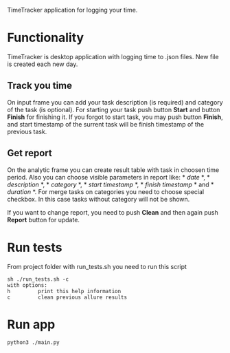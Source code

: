 TimeTracker application for logging your time.

# Functionality
TimeTracker is desktop application with logging time to .json files. New file is created each new day.

## Track you time
On input frame you can add your task description (is required) and category of the task (is optional). 
For starting your task push button **Start** and button **Finish** for finishing it. If you forgot to start task, you may push button **Finish**, and start timestamp of the surrent task will be finish timestamp of the previous task.

## Get report
On the analytic frame you can create result table with task in choosen time period. Also you can choose visible parameters in report like: * *date* *, * *description* *, * *category* *, * *start timestamp* *, * *finish timestamp* * and * *duration* *.
For merge tasks on categories you need to choose special checkbox. In this case tasks without category will not be shown.

If you want to change report, you need to push **Clean** and then again push **Report** button for update.

# Run tests
From project folder with run_tests.sh you need to run this script
```
sh ./run_tests.sh -c
with options:
h         print this help information
c         clean previous allure results
```

# Run app
```
python3 ./main.py
```